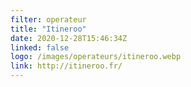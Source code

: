 ```yaml
---
filter: operateur
title: "Itineroo"
date: 2020-12-28T15:46:34Z
linked: false
logo: /images/operateurs/itineroo.webp
link: http://itineroo.fr/
---
```

